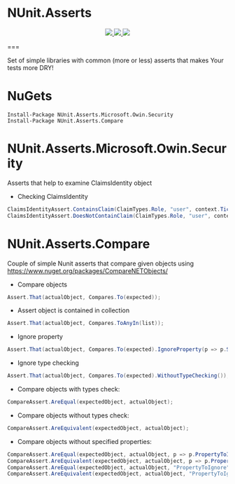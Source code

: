 # NUnit.Asserts

<p align="center">
    <a href="https://ci.appveyor.com/project/mgibas/nunit-asserts/branch/master">
        <img src="https://ci.appveyor.com/api/projects/status/w8uem84janv84u5o/branch/master?svg=true"></img>
    </a>
    <a href="https://www.gitcheese.com/app/#/projects/671c413f-730a-47d9-8320-57a4fcc6c32e/pledges/create">
        <img src="https://api.gitcheese.com/v1/projects/671c413f-730a-47d9-8320-57a4fcc6c32e/badges"></img>
    </a>
    <a href="https://www.nuget.org/packages/NUnit.Asserts.Compare/">
        <img src="https://img.shields.io/nuget/v/NUnit.Asserts.Compare.svg?style=flat-square"></img>
    </a>
</p>

===

Set of simple libraries with common (more or less) asserts that makes Your tests more DRY!

NuGets
====
```
Install-Package NUnit.Asserts.Microsoft.Owin.Security
Install-Package NUnit.Asserts.Compare
```

NUnit.Asserts.Microsoft.Owin.Security
==================
Asserts that help to examine ClaimsIdentity object

- Checking ClaimsIdentity
```csharp
ClaimsIdentityAssert.ContainsClaim(ClaimTypes.Role, "user", context.Ticket.Identity);
ClaimsIdentityAssert.DoesNotContainClaim(ClaimTypes.Role, "user", context.Ticket.Identity);
```

NUnit.Asserts.Compare
==================
Couple of simple Nunit asserts that compare given objects using https://www.nuget.org/packages/CompareNETObjects/

- Compare objects
```csharp
Assert.That(actualObject, Compares.To(expected));
```

- Assert object is contained in collection
```csharp
Assert.That(actualObject, Compares.ToAnyIn(list));
```

- Ignore property
```csharp
Assert.That(actualObject, Compares.To(expected).IgnoreProperty(p => p.Some));
```

- Ignore type checking
```csharp
Assert.That(actualObject, Compares.To(expected).WithoutTypeChecking());
```

- Compare objects with types check:
```csharp
CompareAssert.AreEqual(expectedObject, actualObject);
```

- Compare objects without types check:
```csharp
CompareAssert.AreEquivalent(expectedObject, actualObject);
```

- Compare objects without specified properties:
```csharp
CompareAssert.AreEqual(expectedObject, actualObject, p => p.PropertyToIgnore, p => p.OtherPropertyToIgnore);
CompareAssert.AreEquivalent(expectedObject, actualObject, p => p.PropertyToIgnore, p => p.OtherPropertyToIgnore);
CompareAssert.AreEqual(expectedObject, actualObject, "PropertyToIgnore", "OtherPropertyToIgnore");
CompareAssert.AreEquivalent(expectedObject, actualObject, "PropertyToIgnore", "OtherPropertyToIgnore");
```
